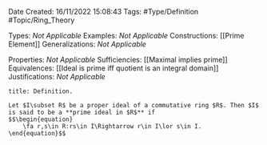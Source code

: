 <div class="topSpace"></div>

Date Created: 16/11/2022 15:08:43
Tags: #Type/Definition #Topic/Ring_Theory

Types: <i>Not Applicable</i>
Examples: <i>Not Applicable</i>
Constructions: [[Prime Element]]
Generalizations: <i>Not Applicable</i>

Properties: <i>Not Applicable</i>
Sufficiencies: [[Maximal implies prime]]
Equivalences: [[Ideal is prime iff quotient is an integral domain]]
Justifications: <i>Not Applicable</i>

``` ad-Definition
title: Definition.

Let $I\subset R$ be a proper ideal of a commutative ring $R$. Then $I$ is said to be a **prime ideal in $R$** if
$$\begin{equation}
    \fa r,s\in R:rs\in I\Rightarrow r\in I\lor s\in I.
\end{equation}$$

```
